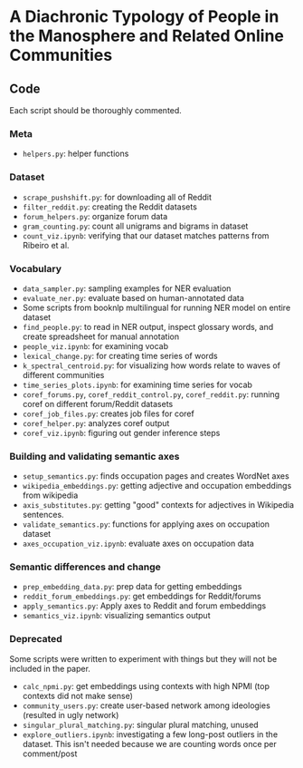 # A Diachronic Typology of People in the Manosphere and Related Online Communities

## Code

Each script should be thoroughly commented.

### Meta
- `helpers.py`: helper functions

### Dataset
- `scrape_pushshift.py`: for downloading all of Reddit
- `filter_reddit.py`: creating the Reddit datasets
- `forum_helpers.py`: organize forum data 
- `gram_counting.py`: count all unigrams and bigrams in dataset 
- `count_viz.ipynb`: verifying that our dataset matches patterns from Ribeiro et al.

### Vocabulary

- `data_sampler.py`: sampling examples for NER evaluation
- `evaluate_ner.py`: evaluate based on human-annotated data
- Some scripts from booknlp multilingual for running NER model on entire dataset 
- `find_people.py`: to read in NER output, inspect glossary words, and create spreadsheet for manual annotation 
- `people_viz.ipynb`: for examining vocab
- `lexical_change.py`: for creating time series of words 
- `k_spectral_centroid.py`: for visualizing how words relate to waves of different communities 
- `time_series_plots.ipynb`: for examining time series for vocab
- `coref_forums.py`, `coref_reddit_control.py`, `coref_reddit.py`: running coref on different forum/Reddit datasets
- `coref_job_files.py`: creates job files for coref 
- `coref_helper.py`: analyzes coref output 
- `coref_viz.ipynb`: figuring out gender inference steps

### Building and validating semantic axes

- `setup_semantics.py`: finds occupation pages and creates WordNet axes
- `wikipedia_embeddings.py`: getting adjective and occupation embeddings from wikipedia 
- `axis_substitutes.py`: getting "good" contexts for adjectives in Wikipedia sentences.
- `validate_semantics.py`: functions for applying axes on occupation dataset
- `axes_occupation_viz.ipynb`: evaluate axes on occupation data

### Semantic differences and change 

- `prep_embedding_data.py`: prep data for getting embeddings 
- `reddit_forum_embeddings.py`: get embeddings for Reddit/forums
- `apply_semantics.py`: Apply axes to Reddit and forum embeddings 
- `semantics_viz.ipynb`: visualizing semantics output 

### Deprecated
Some scripts were written to experiment with things but they will not be included in the paper. 
- `calc_npmi.py`: get embeddings using contexts with high NPMI (top contexts did not make sense)
- `community_users.py`: create user-based network among ideologies (resulted in ugly network)
- `singular_plural_matching.py`: singular plural matching, unused
- `explore_outliers.ipynb`: investigating a few long-post outliers in the dataset. This isn't needed because we are counting words once per comment/post
